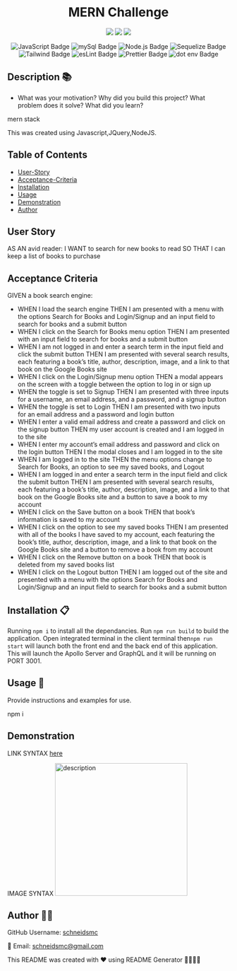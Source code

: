 
  
<h1 align="center">MERN Challenge </h1>

<div style= "text-align: center">

  <img src="https://img.shields.io/github/repo-size/schneidsmc/MERNchallenge" />
  <img src="https://img.shields.io/github/languages/top/schneidsmc/MERNchallenge" />
  <img src="https://img.shields.io/github/last-commit/schneidsmc/MERNchallenge" />
<br />

![JavaScript Badge](https://img.shields.io/badge/JavaScript-F7DF1E?style=for-the-badge&logo=javascript&labelColor=black)
![mySql Badge](https://img.shields.io/badge/MySQL%20-%20%234479A1?style=for-the-badge&logo=mysql&logoColor=%234479A1&labelColor=white)
![Node.js Badge](https://img.shields.io/badge/Node.js-%23339933?style=for-the-badge&logo=node.js&labelColor=black)
![Sequelize Badge](https://img.shields.io/badge/sequelize%20-%20%2352B0E7?style=for-the-badge&logo=sequelize&labelColor=black)
![Tailwind Badge](https://img.shields.io/badge/tailwind%20css%20-%20%2306B6D4?style=for-the-badge&logo=tailwindcss&labelColor=black)
![esLint Badge](https://img.shields.io/badge/ESLint%20-%20%234B32C3?style=for-the-badge&logo=eslint&labelColor=black)
![Prettier Badge](https://img.shields.io/badge/prettier%20-%20%23F7B93E?style=for-the-badge&logo=prettier&labelColor=black)
![dot env Badge](https://img.shields.io/badge/handlebars%20-%20%23000000?style=for-the-badge&logo=handlebarsdotjs&labelColor=black)
</div>

## Description 📚

- What was your motivation? Why did you build this project? What problem does it solve? What did you learn?

mern stack

This was created using Javascript,JQuery,NodeJS.

## Table of Contents 

- [User-Story](#user-story)
- [Acceptance-Criteria](#acceptance-criteria)
- [Installation](#installation-📋)
- [Usage](#usage-🏁)
- [Demonstration](#demonstration)
- [Author](#author-👋🏽)

## User Story

AS AN avid reader:
I WANT to search for new books to read SO THAT I can keep a list of books to purchase

## Acceptance Criteria

GIVEN a book search engine:
- WHEN I load the search engine THEN I am presented with a menu with the options Search for Books and Login/Signup and an input field to search for books and a submit button
- WHEN I click on the Search for Books menu option THEN I am presented with an input field to search for books and a submit button
- WHEN I am not logged in and enter a search term in the input field and click the submit button THEN I am presented with several search results, each featuring a book’s title, author, description, image, and a link to that book on the Google Books site
- WHEN I click on the Login/Signup menu option THEN a modal appears on the screen with a toggle between the option to log in or sign up
- WHEN the toggle is set to Signup THEN I am presented with three inputs for a username, an email address, and a password, and a signup button
- WHEN the toggle is set to Login THEN I am presented with two inputs for an email address and a password and login button
- WHEN I enter a valid email address and create a password and click on the signup button THEN my user account is created and I am logged in to the site
- WHEN I enter my account’s email address and password and click on the login button THEN I the modal closes and I am logged in to the site
- WHEN I am logged in to the site THEN the menu options change to Search for Books, an option to see my saved books, and Logout
- WHEN I am logged in and enter a search term in the input field and click the submit button THEN I am presented with several search results, each featuring a book’s title, author, description, image, and a link to that book on the Google Books site and a button to save a book to my account
- WHEN I click on the Save button on a book THEN that book’s information is saved to my account
- WHEN I click on the option to see my saved books THEN I am presented with all of the books I have saved to my account, each featuring the book’s title, author, description, image, and a link to that book on the Google Books site and a button to remove a book from my account
- WHEN I click on the Remove button on a book THEN that book is deleted from my saved books list
- WHEN I click on the Logout button THEN I am logged out of the site and presented with a menu with the options Search for Books and Login/Signup and an input field to search for books and a submit button  

## Installation 📋

Running `npm i` to install all the dependancies. Run `npm run build` to build the application. Open integrated terminal in the client terminal then`npm run start` will launch both the front end and the back end of this application. This will launch the Apollo Server and GraphQL and it will be running on PORT 3001.


## Usage 🏁

Provide instructions and examples for use.

npm i

## Demonstration

LINK SYNTAX
[here]( )

IMAGE SYNTAX 
<img src="" alt="description" width="300" height="auto"> 

## Author 👋🏽

GitHub Username: [schneidsmc](https://github.com/schneidsmc)

📧 Email: schneidsmc@gmail.com

This README was created with ❤️ using README Generator 👏🏽👏🏽

